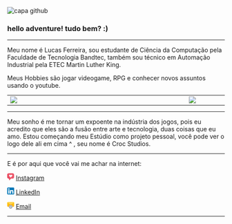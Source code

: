 ![capa github](https://github.com/lucas-ferreira-lf/lucas-ferreira-lf/blob/main/img/capaGithub.png)  


### hello adventure! tudo bem? :) 

---

Meu nome é Lucas Ferreira, sou estudante de Ciência da Computação pela Faculdade de Tecnologia Bandtec, também sou técnico em Automação Industrial pela ETEC Martin Luther King.

Meus Hobbies são jogar videogame, RPG e conhecer novos assuntos usando o youtube.

<center>
  <table>
    <tr>
        <td><img width="400px" align="left" src="https://github-readme-stats.vercel.app/api/top-langs/?username=lucas-ferreira-croc&hide=html&layout=compact&theme=dracula" /></td>
        <td><img width="480px" align="left" src="https://github-readme-stats.vercel.app/api?username=lucas-ferreira-croc&theme=dracula"/></td>
    </tr>   
  </table>
</center> 

---

Meu sonho é me tornar um expoente na indústria dos jogos, pois eu acredito que eles são a fusão entre arte e tecnologia, duas coisas que eu amo.
Estou começando meu Estúdio como projeto pessoal, você pode ver o logo dele ali em cima ^ , seu nome é Croc Studios.

---

E é por aqui que você vai me achar na internet: 

<a href="https://www.instagram.com/croc_studios/"><img src="https://github.com/lucas-ferreira-croc/lucas-ferreira-croc/blob/main/img/instagram.png" width="16"></img></a> [Instagram](https://www.instagram.com/croc_studios/)  

<a href="https://https://www.linkedin.com/in/lucas-ferreira-lf/"><img src="https://github.com/lucas-ferreira-croc/lucas-ferreira-croc/blob/main/img/linkedin.png" width="16"></img></a> [LinkedIn](https://www.linkedin.com/in/lucas-ferreira-lf/)  

<a href="mailto:lucas.business.enq@gmail.com"><img src="https://github.com/lucas-ferreira-croc/lucas-ferreira-croc/blob/main/img/email.png" width="16"></img></a> [Email](mailto:lucas.business.enq@gmail.com)  

---  

